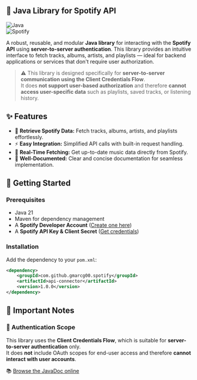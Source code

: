 ## 🚀 Java Library for Spotify API

![Java](https://img.shields.io/badge/Java-ED8B00?style=for-the-badge&logo=java&logoColor=white)  
![Spotify](https://img.shields.io/badge/Spotify-1DB954?style=for-the-badge&logo=spotify&logoColor=white)

A robust, reusable, and modular **Java library** for interacting with the **Spotify API** using **server-to-server authentication**. This library provides an intuitive interface to fetch tracks, albums, artists, and playlists — ideal for backend applications or services that don't require user authorization.

> ⚠️ This library is designed specifically for **server-to-server communication using the Client Credentials Flow**.  
> It does **not support user-based authorization** and therefore **cannot access user-specific data** such as playlists, saved tracks, or listening history.

## ✨ Features

- 🎵 **Retrieve Spotify Data:** Fetch tracks, albums, artists, and playlists effortlessly.
- ⚡ **Easy Integration:** Simplified API calls with built-in request handling.
- 📡 **Real-Time Fetching:** Get up-to-date music data directly from Spotify.
- 📜 **Well-Documented:** Clear and concise documentation for seamless implementation.

## 🚀 Getting Started

### Prerequisites

- Java 21
- Maven for dependency management
- A **Spotify Developer Account** ([Create one here](https://developer.spotify.com/))
- A **Spotify API Key & Client Secret** ([Get credentials](https://developer.spotify.com/dashboard/applications))

### Installation

Add the dependency to your `pom.xml`:

```xml
<dependency>
    <groupId>com.github.gmarcg00.spotify</groupId>
    <artifactId>api-connector</artifactId>
    <version>1.0.0</version>
</dependency>
```

## 📘 Important Notes

### 🔐 Authentication Scope

This library uses the **Client Credentials Flow**, which is suitable for **server-to-server authentication** only.  
It does **not** include OAuth scopes for end-user access and therefore **cannot interact with user accounts**.

📚 [Browse the JavaDoc online](https://gmarcg00.github.io/spotify-api-connector/)
